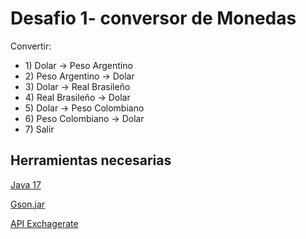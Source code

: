 

 <div> 
<h1> Desafio 1- conversor de Monedas</h1>

</div>

<p> Convertir: </p>

 <ul> 
 
<li> 1) Dolar → Peso Argentino </li>
<li> 2) Peso Argentino → Dolar </li>
<li> 3) Dolar → Real Brasileño </li>
<li> 4) Real Brasileño → Dolar </li>
<li> 5) Dolar → Peso Colombiano </li>
<li> 6) Peso Colombiano → Dolar </li>
<li> 7) Salir </li>
 
 </ul>
   

## Herramientas necesarias

<p> <a href= "https://docs.oracle.com/en/java/javase/17/docs/api/index.html"> Java 17 </a> </p>

<p> <a href= "https://mvnrepository.com/artifact/com.google.code.gson/gson/2.10.1"> Gson.jar </a> </p>

<p> <a href= "https://www.exchangerate-api.com"> API Exchagerate </a> </p>













